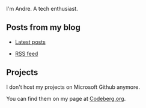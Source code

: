 I'm Andre. A tech enthusiast.

## Posts from my blog

* [Latest posts](https://abf.li/)

* [RSS feed](https://abf.li/atom.xml)

## Projects

I don't host my projects on Microsoft Github anymore.

You can find them on my page at [Codeberg.org](https://codeberg.org/afranca).
